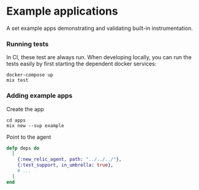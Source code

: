 # Example applications

A set example apps demonstrating and validating built-in instrumentation.

### Running tests

In CI, these test are always run. When developing locally, you can run the tests easily by first starting the dependent docker services:

```
docker-compose up
mix test
```

### Adding example apps

Create the app

```
cd apps
mix new --sup example
```

Point to the agent

```elixir
defp deps do
  [
    {:new_relic_agent, path: "../../../"},
    {:test_support, in_umbrella: true},
    # ...
  ]
end
```
